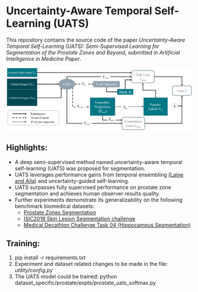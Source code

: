 # Uncertainty-Aware Temporal Self-Learning (UATS)

This repository contains the source code of the paper *Uncertainty-Aware Temporal Self-Learning (UATS): Semi-Supervised Learning for Segmentation of the Prostate Zones and Beyond*, submitted in *Artificial Intelligence in Medicine Paper*.

![Concept of our method. For details we refer to our paper at .....](concept.PNG)

## Highlights:
- A deep semi-supervised method named uncertainty-aware temporal self-learning (UATS) was proposed for segmentation.
- UATS leverages performance gains from temporal ensembling [(Laine and Aila)](https://arxiv.org/abs/1610.02242) and uncertainty-guided self-learning.
- UATS surpasses fully supervised performance on prostate zone segmentation and achieves human observer results quality.
- Further experiments demonstrate its generalizability on the following benchmark biomedical datasets:
  - [Prostate Zones Segmentation](http://www.var.ovgu.de/isbi2019/)
  - [ISIC2018 Skin Lesion Segmentation challenge](https://challenge2018.isic-archive.com/)
  - [Medical Decathlon Challenge Task 04 (Hippocampus Segmentation)](http://medicaldecathlon.com/)

## Training:
1. pip install -r requirements.txt
2. Experiment and dataset related changes to be made in the file: *utility/config.py*
3. The UATS model could be trained: python dataset_specific/prostate/expts/prostate_uats_softmax.py



